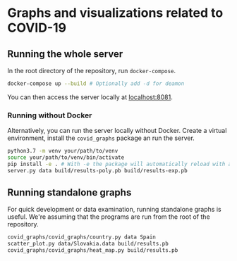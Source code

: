 # Graphs and visualizations related to COVID-19

## Running the whole server

In the root directory of the repository, run `docker-compose`.
```sh
docker-compose up --build # Optionally add -d for deamon
```
You can then access the server locally at [localhost:8081](http://127.0.0.1:8081).


### Running without Docker
Alternatively, you can run the server locally without Docker. Create a virtual
environment, install the `covid_graphs` package an run the server.
```sh
python3.7 -m venv your/path/to/venv
source your/path/to/venv/bin/activate
pip install -e . # With -e the package will automatically reload with any local changes.
server.py data build/results-poly.pb build/results-exp.pb
```


## Running standalone graphs

For quick development or data examination, running standalone graphs is useful. We're assuming that the programs are run from the root of the repository.

```sh
covid_graphs/covid_graphs/country.py data Spain
scatter_plot.py data/Slovakia.data build/results.pb
covid_graphs/covid_graphs/heat_map.py build/results.pb
```
